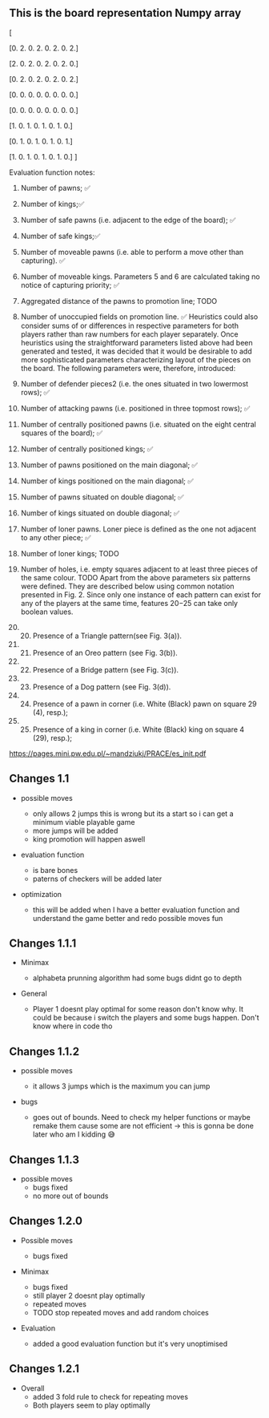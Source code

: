 ## This is the board representation Numpy array

[

[0. 2. 0. 2. 0. 2. 0. 2.]

 [2. 0. 2. 0. 2. 0. 2. 0.]

 [0. 2. 0. 2. 0. 2. 0. 2.]

 [0. 0. 0. 0. 0. 0. 0. 0.]

 [0. 0. 0. 0. 0. 0. 0. 0.]

 [1. 0. 1. 0. 1. 0. 1. 0.]

 [0. 1. 0. 1. 0. 1. 0. 1.]

 [1. 0. 1. 0. 1. 0. 1. 0.]  ]


Evaluation function notes:

1. Number of pawns; ✅
2. Number of kings;✅
3. Number of safe pawns (i.e. adjacent to the edge of the board); ✅
4. Number of safe kings;✅
5. Number of moveable pawns (i.e. able to perform a move other than capturing). ✅
6. Number of moveable kings. Parameters 5 and 6 are calculated taking no notice of capturing priority; ✅
7. Aggregated distance of the pawns to promotion line; TODO
8. Number of unoccupied fields on promotion line. ✅
Heuristics could also consider sums of or differences in respective parameters for both players rather than raw numbers for each player separately. Once heuristics using the straightforward parameters listed above had been generated and tested, it was decided that it would be desirable to add more sophisticated parameters characterizing layout of the pieces on the board. The following parameters were, therefore, introduced: 
9. Number of defender pieces2 (i.e. the ones situated in two lowermost rows); ✅
10. Number of attacking pawns (i.e. positioned in three topmost rows); ✅
11. Number of centrally positioned pawns (i.e. situated on the eight central squares of the board); ✅
12. Number of centrally positioned kings; ✅
13. Number of pawns positioned on the main diagonal; ✅
14. Number of kings positioned on the main diagonal; ✅
15. Number of pawns situated on double diagonal; ✅
16. Number of kings situated on double diagonal; ✅
17. Number of loner pawns. Loner piece is defined as the one not adjacent to any other 
piece; ✅
18. Number of loner kings; TODO
19. Number of holes, i.e. empty squares adjacent to at least three pieces of the same colour. TODO 
Apart from the above parameters six patterns were defined. They are described below using common notation presented in Fig. 2. Since only one instance of each pattern can exist for any of the players at the same time, features 20−25 can take only boolean values. 

1. 20. Presence of a Triangle pattern(see Fig. 3(a)). 
2. 21. Presence of an Oreo pattern (see Fig. 3(b)). 
3. 22. Presence of a Bridge pattern (see Fig. 3(c)). 
4. 23. Presence of a Dog pattern (see Fig. 3(d)). 
5. 24. Presence of a pawn in corner (i.e. White (Black) pawn on square 29 (4), resp.); 
6. 25. Presence of a king in corner (i.e. White (Black) king on square 4 (29), resp.); 

https://pages.mini.pw.edu.pl/~mandziukj/PRACE/es_init.pdf


## Changes 1.1

* possible moves 
    * only allows 2 jumps this is wrong but its a start so i can get a minimum viable playable game
    * more jumps will be added
    * king promotion will happen aswell

* evaluation function 
    * is bare bones
    * paterns of checkers will be added later

* optimization 
    * this will be added when I have a better evaluation function and understand the game better and redo possible moves fun

## Changes 1.1.1

* Minimax
    * alphabeta prunning algorithm had some bugs didnt go to depth

* General
    * Player 1 doesnt play optimal for some reason don't know why. It could be because i switch the players and some bugs happen. Don't know where in code tho

## Changes 1.1.2

* possible moves
    * it allows 3 jumps which is the maximum you can jump

* bugs
    * goes out of bounds. Need to check my helper functions or maybe remake them cause some are not efficient -> this is gonna be done later who am I kidding 😅

## Changes 1.1.3

* possible moves
    * bugs fixed
    * no more out of bounds 


## Changes 1.2.0

* Possible moves
    * bugs fixed

* Minimax
    * bugs fixed 
    * still player 2 doesnt play optimally
    * repeated moves 
    * TODO stop repeated moves and add random choices

* Evaluation
    * added a good evaluation function but it's very unoptimised

## Changes 1.2.1

* Overall
    * added 3 fold rule to check for repeating moves
    * Both players seem to play optimally